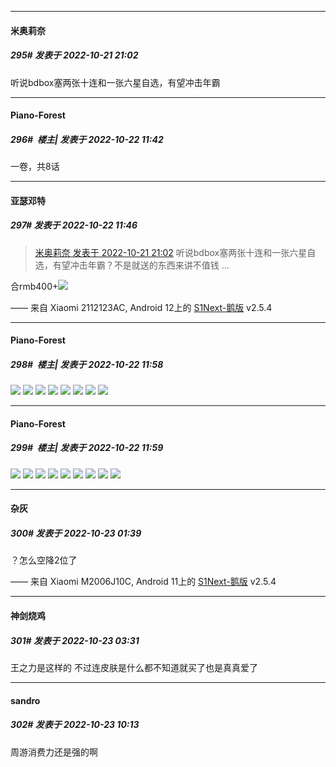 

*****

####  米奥莉奈  
##### 295#       发表于 2022-10-21 21:02

听说bdbox塞两张十连和一张六星自选，有望冲击年霸



*****

####  Piano-Forest  
##### 296#         楼主| 发表于 2022-10-22 11:42

一卷，共8话

*****

####  亚瑟邓特  
##### 297#       发表于 2022-10-22 11:46

<blockquote><a href="httphttps://bbs.saraba1st.com/2b/forum.php?mod=redirect&amp;goto=findpost&amp;pid=58030418&amp;ptid=2033697" target="_blank">米奥莉奈 发表于 2022-10-21 21:02</a>
听说bdbox塞两张十连和一张六星自选，有望冲击年霸？不是就送的东西来讲不值钱 ...</blockquote>
合rmb400+<img src="https://static.saraba1st.com/image/smiley/face2017/067.png" referrerpolicy="no-referrer">

—— 来自 Xiaomi 2112123AC, Android 12上的 [S1Next-鹅版](https://github.com/ykrank/S1-Next/releases) v2.5.4



*****

####  Piano-Forest  
##### 298#         楼主| 发表于 2022-10-22 11:58

<img src="https://p.sda1.dev/7/84fb38d9a86d885a26d1a04af344e8c1/73c3d039gy1h7d7brjjnjj21hc0u04qp.jpg" referrerpolicy="no-referrer">
<img src="https://p.sda1.dev/7/3045bea4b9335245dd24f353bf109060/73c3d039gy1h7d7bxwcxej21hc0u07wh.jpg" referrerpolicy="no-referrer">
<img src="https://p.sda1.dev/7/e9f84f2219914a8a4badc8b2f6fbb047/73c3d039gy1h7d7c49631j21hc0u07wh.jpg" referrerpolicy="no-referrer">
<img src="https://p.sda1.dev/7/978cbe03c7347719ca6176dee9b9638a/73c3d039gy1h7d7cabg1hj21hc0u04qp.jpg" referrerpolicy="no-referrer">
<img src="https://p.sda1.dev/7/92498d742ee8deefa9af6ac15ed90ec0/73c3d039gy1h7d7chti49j21hc0u0b29.jpg" referrerpolicy="no-referrer">
<img src="https://p.sda1.dev/7/7cfc8ef5f11150bcaa4f7b448e39f893/73c3d039gy1h7d7cq2sq7j21hc0u0e81.jpg" referrerpolicy="no-referrer">
<img src="https://p.sda1.dev/7/0eae3608570f7bc7d157b899404d509a/73c3d039gy1h7d7cxs0kaj21hc0u0b29.jpg" referrerpolicy="no-referrer">
<img src="https://p.sda1.dev/7/9e0a531ed0e4e36d37c70f16a84c8cb7/73c3d039gy1h7d7d5eyzpj21hc0u0b29.jpg" referrerpolicy="no-referrer">

*****

####  Piano-Forest  
##### 299#         楼主| 发表于 2022-10-22 11:59

<img src="https://p.sda1.dev/7/f82b74963ae11621c541985807709603/face.060fdf46.png" referrerpolicy="no-referrer">
<img src="https://p.sda1.dev/7/86e2223a69accb128a6eb1f2af2c10fa/1.d814fec0.png" referrerpolicy="no-referrer">
<img src="https://p.sda1.dev/7/65d20995574541adcc414f057ba45880/3.5c7e5732.png" referrerpolicy="no-referrer">
<img src="https://p.sda1.dev/7/983f63486ce7eb1beef02a8e93548c81/4.97a1226d.png" referrerpolicy="no-referrer">
<img src="https://p.sda1.dev/7/566d7f4c13dc70b1c93d79769039269d/5.207e9d6e.png" referrerpolicy="no-referrer">
<img src="https://p.sda1.dev/7/113b2bb0cf48319a14df472f4b99d173/6.f881b1e5.png" referrerpolicy="no-referrer">
<img src="https://p.sda1.dev/7/67950f6d0f8ead9bc0ecd83f332b05c2/2.c689c9c8.png" referrerpolicy="no-referrer">
<img src="https://p.sda1.dev/7/e240d126cf5190005179e258a6d2d1c2/8.42081fa9.png" referrerpolicy="no-referrer">
<img src="https://p.sda1.dev/7/97ec0b30f98c2dec8357d2cc7d95632b/7.869bd533.png" referrerpolicy="no-referrer">



*****

####  杂灰  
##### 300#       发表于 2022-10-23 01:39

？怎么空降2位了

—— 来自 Xiaomi M2006J10C, Android 11上的 [S1Next-鹅版](https://github.com/ykrank/S1-Next/releases) v2.5.4



*****

####  神剑烧鸡  
##### 301#       发表于 2022-10-23 03:31

王之力是这样的
不过连皮肤是什么都不知道就买了也是真真爱了



*****

####  sandro  
##### 302#       发表于 2022-10-23 10:13

周游消费力还是强的啊

